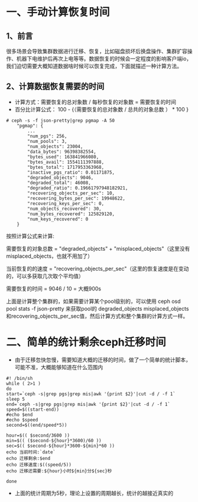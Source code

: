 # 一、手动计算恢复时间

## 1、前言

很多场景会导致集群数据进行迁移、恢复，比如磁盘损坏后换盘操作、集群扩容操作、机器下电维护后再次上电等等。数据恢复的时候会一定程度的影响客户端io，我们迫切需要大概知道数据啥时候可以恢复完成，下面就描述一种计算方法。

## 2、计算数据恢复需要的时间

- 计算方式：需要恢复的总对象数 / 每秒恢复的对象数 = 需要恢复的时间
- 百分比计算公式： 100 - {（需要恢复的总对象数 / 总共的对象总数 ） * 100 }

```
# ceph -s -f json-pretty|grep pgmap -A 50
    "pgmap": {
        ...
        "num_pgs": 256,
        "num_pools": 3,
        "num_objects": 23004,
        "data_bytes": 96398382554,
        "bytes_used": 163841966080,
        "bytes_avail": 1554111397888,
        "bytes_total": 1717953363968,
        "inactive_pgs_ratio": 0.01171875,
        "degraded_objects": 9046,
        "degraded_total": 46008,
        "degraded_ratio": 0.19661797948182921,
        "recovering_objects_per_sec": 10,
        "recovering_bytes_per_sec": 19948622,
        "recovering_keys_per_sec": 0,
        "num_objects_recovered": 30,
        "num_bytes_recovered": 125829120,
        "num_keys_recovered": 0
    }
```
按照计算公式来计算:

需要恢复的对象总数 = "degraded_objects" + "misplaced_objects"（这里没有misplaced_objects，也就不用加了）

当前恢复的的速度 = "recovering_objects_per_sec"（这里的恢复速度是在变动的，可以多获取几次取个平均值）

需要恢复的时间 = 9046 / 10 = 大概900s

上面是计算整个集群的，如果需要计算某个pool级别的，可以使用 ceph osd pool stats -f json-pretty 来获取pool的 degraded_objects misplaced_objects和recovering_objects_per_sec值，然后计算方式和整个集群的计算方式一样。




# 二、简单的统计剩余ceph迁移时间

- 由于迁移忽快忽慢，需要知道大概的迁移的时间，做了一个简单的统计脚本，可能不准，大概能够知道在什么范围内
```
#! /bin/sh
while ( 2>1 )
do 
start=`ceph -s|grep pgs|grep mis|awk '{print $2}'|cut -d / -f 1`
sleep 5
end=`ceph -s|grep pgs|grep mis|awk '{print $2}'|cut -d / -f 1`
speed=$((start-end))
#echo $end
#echo $speed
second=$((end/speed*5))

hour=$(( $second/3600 ))
min=$(( ($second-${hour}*3600)/60 ))
sec=$(( $second-${hour}*3600-${min}*60 ))
echo 当前时间:`date`
echo 迁移剩余:$end
echo 迁移速度:$((speed/5))
echo 迁移还需要:${hour}小时${min}分${sec}秒

done
```
- 上面的统计周期为5秒，理论上设置的周期越长，统计的越接近真实的
